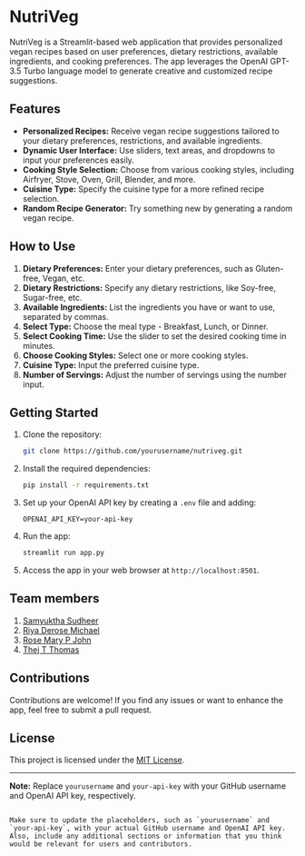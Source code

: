 
# NutriVeg

NutriVeg is a Streamlit-based web application that provides personalized vegan recipes based on user preferences, dietary restrictions, available ingredients, and cooking preferences. The app leverages the OpenAI GPT-3.5 Turbo language model to generate creative and customized recipe suggestions.

## Features

- **Personalized Recipes:** Receive vegan recipe suggestions tailored to your dietary preferences, restrictions, and available ingredients.
- **Dynamic User Interface:** Use sliders, text areas, and dropdowns to input your preferences easily.
- **Cooking Style Selection:** Choose from various cooking styles, including Airfryer, Stove, Oven, Grill, Blender, and more.
- **Cuisine Type:** Specify the cuisine type for a more refined recipe selection.
- **Random Recipe Generator:** Try something new by generating a random vegan recipe.

## How to Use

1. **Dietary Preferences:** Enter your dietary preferences, such as Gluten-free, Vegan, etc.
2. **Dietary Restrictions:** Specify any dietary restrictions, like Soy-free, Sugar-free, etc.
3. **Available Ingredients:** List the ingredients you have or want to use, separated by commas.
4. **Select Type:** Choose the meal type - Breakfast, Lunch, or Dinner.
5. **Select Cooking Time:** Use the slider to set the desired cooking time in minutes.
6. **Choose Cooking Styles:** Select one or more cooking styles.
7. **Cuisine Type:** Input the preferred cuisine type.
8. **Number of Servings:** Adjust the number of servings using the number input.

## Getting Started

1. Clone the repository:

   ```bash
   git clone https://github.com/yourusername/nutriveg.git
   ```

2. Install the required dependencies:

   ```bash
   pip install -r requirements.txt
   ```

3. Set up your OpenAI API key by creating a `.env` file and adding:

   ```env
   OPENAI_API_KEY=your-api-key
   ```

4. Run the app:

   ```bash
   streamlit run app.py
   ```

5. Access the app in your web browser at `http://localhost:8501`.

## Team members
1. [Samyuktha Sudheer](https://github.com/samyukthacodes)
2. [Riya Derose Michael](https://github.com/riyadm77)
3. [Rose Mary P John](https://github.com/maryrosejohn)
3. [Thej T Thomas](https://github.com/thejtthomas)


## Contributions

Contributions are welcome! If you find any issues or want to enhance the app, feel free to submit a pull request.

## License

This project is licensed under the [MIT License](LICENSE).

---

**Note:** Replace `yourusername` and `your-api-key` with your GitHub username and OpenAI API key, respectively.
```

Make sure to update the placeholders, such as `yourusername` and `your-api-key`, with your actual GitHub username and OpenAI API key. Also, include any additional sections or information that you think would be relevant for users and contributors.